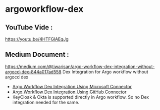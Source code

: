 # argoworkflow-dex
## YouTube Vide : 
   https://youtu.be/4HTFGlAEqJg 
## Medium Document : 
   https://medium.com/@tiwarisan/argo-workflow-dex-integration-without-argocd-dex-844a017ad558
Dex Integration for Argo workflow without argocd dex
- [Argo Workflow Dex Integration Using Microsoft Connector](https://github.com/tiwarisanjay/argoworkflow-dex/blob/develop/charts/awdex-microsoft/README.md)
- [Argo Workflow Dex Integration Using GitHub Connector](https://github.com/tiwarisanjay/argoworkflow-dex/blob/develop/charts/awdex-github/README.md)
- KeyCloak & Okta is supported directly in Argo workflow. So no Dex integration needed for the same. 
